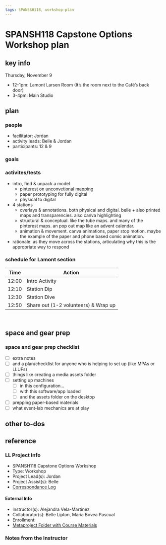 ```yaml
---
tags: SPANSSH118, workshop-plan
---
```



# SPANSH118 Capstone Options Workshop plan

## key info
Thursday, November 9
- 12-1pm: Lamont Larsen Room (It’s the room next to the Café’s back door)
- 3-4pm: Main Studio

## plan

### people
* facilitator: Jordan 
* activity leads: Belle & Jordan
* participants: 12 & 9
### goals
### activites/tests
* intro, find & unpack a model
    * [pinterest on unconvetional mapping](https://www.pinterest.com/learninglabpins/project-unconventional-mappings/more_ideas/?request_params=%7B%221%22:%2039,%20%227%22:%20%226104644789921735070%22,%20%228%22:%20%22514184551146150256%22,%20%2232%22:%2020,%20%2237%22:%20%22Ideas%20for%20your%20board%22%7D&full_feed_title=Ideas%20for%20your%20board&view_parameter_type=3173&pins_display=3&ideas_referrer=25)
    * paper prototyping for fully digital
    * physical to digital
* 4 stations
    * overlays & annotations. both physical and digital. belle + also printed maps and transparencies. also canva highlighting
    * structural & conceptual. like the tube maps. and many of the pinterest maps. an pop out map like an advent calendar.
    * animation & movement. canva animations, paper stop motion. maybe the example of the paper and phone based comic animation.
* rationale: as they move across the stations, articulating why this is the appropriate way to respond
### schedule for Lamont section

| Time | Action |  
| -------- | -------- | 
| 12:00     |  Intro Activity    | 
| 12:10     |  Station Dip   | 
| 12:30     |  Station Dive    | 
| 12:50     |  Share out (1-2 volunteers) & Wrap up    |  


 
## space and gear prep

### space and gear prep checklist
- [ ] extra notes
- [ ] and a plan/checklist for anyone who is helping to set up (like MPAs or LLUFs)
- [ ] things like creating a media assets folder
- [ ] setting up machines 
    - [ ] in this configuration...
    - [ ] with this software/app loaded
    - [ ] and the assets folder on the desktop
- [ ] prepping paper-based materials
- [ ] what event-lab mechanics are at play 

## other to-dos

## reference
### LL Project Info
* SPANSH118 Capstone Options Workshop
* Type: Workshop
* Project Lead(s): Jordan
* Project Assist(s): Belle
* [Correspondance Log](https://docs.google.com/document/d/1fX7VanKFK8SqNhN8O0pohagIEg_Yy2s9pO0NNl2sL7A/edit#heading=h.7f1co9vsi54)

#### External Info
* Instructor(s): Alejandra Vela-Martínez
* Collaborator(s): Belle Lipton, Maria Bovea Pascual
* Enrollment:
* [Metaproject Folder with Course Materials](https://drive.google.com/drive/folders/1WLOt7dEJBN152ZmXBiCjuCPL9ULyQjuD)
### Notes from the Instructor

